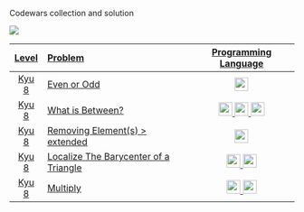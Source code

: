 Codewars collection and solution

<a href="https://www.codewars.com/users/aysf/completed"><img src="https://www.codewars.com/users/aysf/badges/large">

|Level|Problem|Programming Language|
|:-:|:-| :-:|
|Kyu 8| [Even or Odd](https://www.codewars.com/kata/53da3dbb4a5168369a0000fe) | <a href="https://www.codewars.com/users/aysf"><img src="https://github.com/aysf/devicon/blob/master/icons/go/go-original.svg" width="24"> </a> |
|Kyu 8| [What is Between?](https://www.codewars.com/kata/55ecd718f46fba02e5000029) | <a href="https://www.codewars.com/users/aysf"><img src="https://github.com/aysf/devicon/blob/master/icons/elixir/elixir-original.svg" width="24"></a> <a href="https://www.codewars.com/users/aysf"><img src="https://github.com/aysf/devicon/blob/master/icons/ruby/ruby-original.svg" width="24"></a> <a href="https://www.codewars.com/kata/55ecd718f46fba02e5000029/solutions/javascript"><img src="https://github.com/aysf/devicon/blob/master/icons/nodejs/nodejs-original.svg" width="24"></a>|
|Kyu 8| [Removing Element(s)](https://www.codewars.com/kata/5769b3802ae6f8e4890009d2) > [extended](https://github.com/aysf/removing-element)| <a href="https://www.codewars.com/users/aysf"><img src="https://github.com/aysf/devicon/blob/master/icons/go/go-original.svg" width="24"> </a> |
|Kyu 8| [Localize The Barycenter of a Triangle](https://www.codewars.com/kata/5601c5f6ba804403c7000004) | <a href="https://www.codewars.com/users/aysf"><img src="https://github.com/aysf/devicon/blob/master/icons/go/go-original.svg" width="24"> </a> <a href="https://www.codewars.com/users/aysf"><img src="https://github.com/aysf/devicon/blob/master/icons/ruby/ruby-original.svg" width="24"></a> |
|Kyu 8| [Multiply](https://www.codewars.com/kata/50654ddff44f800200000004) | <a href="https://www.codewars.com/users/aysf"><img src="https://github.com/aysf/devicon/blob/master/icons/go/go-original.svg" width="24"> </a> <a href="https://www.codewars.com/users/aysf"><img src="https://github.com/aysf/devicon/blob/master/icons/ruby/ruby-original.svg" width="24"></a> |

